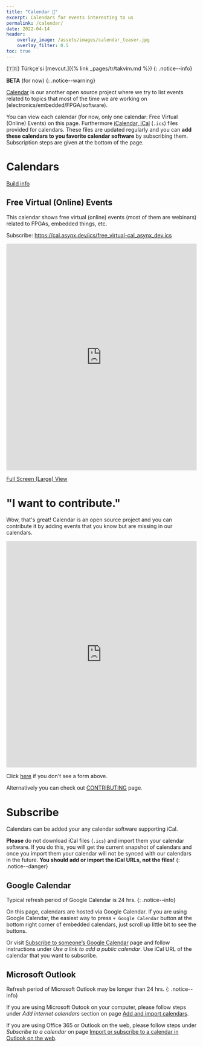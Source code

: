 ```yaml
---
title: "Calendar 📅"
excerpt: Calendars for events interesting to us
permalink: /calendar/
date: 2022-04-14
header:
    overlay_image: /assets/images/calendar_teaser.jpg
    overlay_filter: 0.5
toc: true
---
```


(🇹🇷) Türkçe'si [mevcut.]({% link _pages/tr/takvim.md %})
{: .notice--info}

**BETA** (for now)
{: .notice--warning}

[Calendar](https://github.com/asynx-dev/calendar) is our another open source
project where we try to list events related to topics that most of the time we
are working on (electronics/embedded/FPGA/software).

You can view each calendar (for now, only one calendar: Free Virtual (Online)
Events) on this page. Furthermore [iCalendar,
iCal](https://en.wikipedia.org/wiki/ICalendar) (`.ics`) files provided for
calendars. These files are updated regularly and you can **add these calendars
to you favorite calendar software** by subscribing them. Subscription steps are
given at the bottom of the page.

# Calendars

[Build info](https://cal.asynx.dev/info.txt)

## Free Virtual (Online) Events

This calendar shows free virtual (online) events (most of them are webinars)
related to FPGAs, embedded things, etc.

Subscribe: <https://cal.asynx.dev/ics/free_virtual-cal_asynx_dev.ics>

<!--markdownlint-disable MD033 MD013-->
<iframe src="https://calendar.google.com/calendar/embed?src=8sar0e8es1aip4mibj2kj72qhk2idjts%40import.calendar.google.com&ctz=Europe%2FIstanbul" style="border: 0" width="100%" height="600" frameborder="0" scrolling="no"></iframe>
<!--markdownlint-enable MD033 MD013-->

[Full Screen (Large) View](https://calendar.google.com/calendar/embed?src=8sar0e8es1aip4mibj2kj72qhk2idjts%40import.calendar.google.com&ctz=Europe%2FIstanbul)

# "I want to contribute."

Wow, that's great! Calendar is an open source project and you can contribute it
by adding events that you know but are missing in our calendars.

<!--markdownlint-disable MD033 MD013-->
<iframe src="https://docs.google.com/forms/d/e/1FAIpQLSdGZU8H_HiPADyYQCg9iEqZ1vJs4mN0vAUbAK5NNGr9ycPwSw/viewform?embedded=true" width="100%" height="600" frameborder="0" marginheight="0" marginwidth="0">Yükleniyor…</iframe>
<!--markdownlint-enable MD033 MD013-->

Click [here](https://docs.google.com/forms/d/e/1FAIpQLSdGZU8H_HiPADyYQCg9iEqZ1vJs4mN0vAUbAK5NNGr9ycPwSw/viewform?usp=sf_link)
if you don't see a form above.

Alternatively you can check out
[CONTRIBUTING](https://github.com/asynx-dev/calendar/blob/master/CONTRIBUTING.md)
page.

# Subscribe

Calendars can be added your any calendar software supporting iCal.

**Please** do not download iCal files (`.ics`) and import them your calendar
software. If you do this, you will get the current snapshot of calendars and
once you import them your calendar will not be synced with our calendars in the
future. **You should add or import the iCal URLs, not the files!**
{: .notice--danger}

## Google Calendar

Typical refresh period of Google Calendar is 24 hrs.
{: .notice--info}

On this page, calendars are hosted via Google Calendar. If you are using Google
Calendar, the easiest way to press `+ Google Calendar` button at the bottom
right corner of embedded calendars, just scroll up little bit to see the
buttons.

Or visit [Subscribe to someone’s Google Calendar](https://support.google.com/calendar/answer/37100)
page and follow instructions under *Use a link to add a public calendar*.
Use iCal URL of the calendar that you want to subscribe.

## Microsoft Outlook

Refresh period of Microsoft Outlook may be longer than 24 hrs.
{: .notice--info}

If you are using Microsoft Outook on your computer, please follow steps
under *Add internet calendars* section on page
[Add and import calendars](https://support.microsoft.com/en-us/office/import-calendars-into-outlook-8e8364e1-400e-4c0f-a573-fe76b5a2d379).

If you are using Office 365 or Outlook on the web, please follow steps
under *Subscribe to a calendar* on page
[Import or subscribe to a calendar in Outlook on the web](https://support.microsoft.com/en-us/office/import-or-subscribe-to-a-calendar-in-outlook-on-the-web-503ffaf6-7b86-44fe-8dd6-8099d95f38df).
